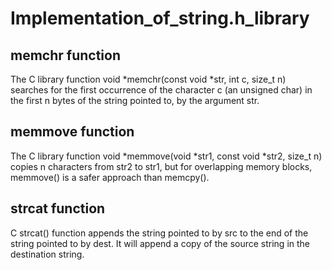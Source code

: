 # Implementation_of_string.h_library
## memchr function
The C library function void *memchr(const void *str, int c, size_t n) searches for the first occurrence of the character c (an unsigned char) in the first n bytes of the string pointed to, by the argument str.
## memmove function
The C library function void *memmove(void *str1, const void *str2, size_t n) copies n characters from str2 to str1, but for overlapping memory blocks, memmove() is a safer approach than memcpy().
## strcat function
C strcat() function appends the string pointed to by src to the end of the string pointed to by dest. It will append a copy of the source string in the destination string.
